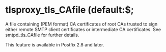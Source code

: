 # tlsproxy_tls_CAfile (default:$; 

 A file containing (PEM format) CA certificates of root CAs
trusted to sign either remote SMTP client certificates or intermediate
CA certificates.  See smtpd_tls_CAfile for further details. 

 This feature is available in Postfix 2.8 and later. 


